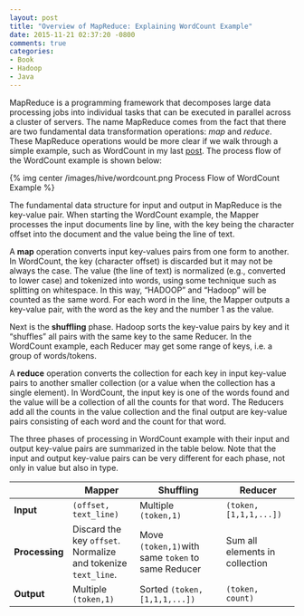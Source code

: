```yaml
---
layout: post
title: "Overview of MapReduce: Explaining WordCount Example"
date: 2015-11-21 02:37:20 -0800
comments: true
categories: 
- Book
- Hadoop
- Java
---
```


MapReduce is a programming framework that decomposes large data processing jobs into individual tasks that can be executed in parallel across a cluster of servers. 
The name MapReduce comes from the fact that there are two fundamental data transformation operations: *map* and *reduce*. 
These MapReduce operations would be more clear if we walk through a simple example, such as WordCount in my last [post](/blog/2015/11/20/wordcount-sample-in-cloudera-quickstart-vm/). 
The process flow of the WordCount example is shown below: 

<!---
(from [here](https://www.safaribooksonline.com/library/view/programming-hive/9781449326944/ch01.html)):

![Process Flow of WordCount Example](https://www.safaribooksonline.com/library/view/programming-hive/9781449326944/httpatomoreillycomsourceoreillyimages1321235.png)
-->

{% img center /images/hive/wordcount.png Process Flow of WordCount Example %}

<!--more-->

The fundamental data structure for input and output in MapReduce is the key-value pair. When starting the WordCount example, the Mapper processes the input documents line by line, with the key being the character offset into the document and the value being the line of text.

A **map** operation converts input key-values pairs from one form to another. In WordCount, the key (character offset) is discarded but it may not be always the case. The value (the line of text) is normalized (e.g., converted to lower case) and tokenized into words, using some technique such as splitting on whitespace. In this way, “HADOOP” and “Hadoop” will be counted as the same word. For each word in the line, the Mapper outputs a key-value pair, with the word as the key and the number 1 as the value.

Next is the **shuffling** phase. Hadoop sorts the key-value pairs by key and it “shuffles” all pairs with the same key to the same Reducer. In the WordCount example, each Reducer may get some range of keys, i.e. a group of words/tokens.

A **reduce** operation converts the collection for each key in input key-value pairs to another smaller collection (or a value when the collection has a single element). In WordCount, the input key is one of the words found and the value will be a collection of all the counts for that word. The Reducers add all the counts in the value collection and the final output are key-value pairs consisting of each word and the count for that word.

The three phases of processing in WordCount example with their input and output key-value pairs are summarized in the table below. Note that the input and output key-value pairs can be very different for each phase, not only in value but also in type.

| | Mapper | Shuffling | Reducer |
| --- | --- | --- | --- |
| **Input** | `(offset, text_line)` | Multiple `(token,1)` | `(token,[1,1,1,...])` |
| **Processing** | Discard the key `offset`. <br> Normalize and tokenize `text_line`.| Move `(token,1)`with same `token` to same Reducer | Sum all elements in collection |
| **Output** | Multiple `(token,1)` | Sorted `(token,[1,1,1,...])` | `(token, count)` |

<br>
